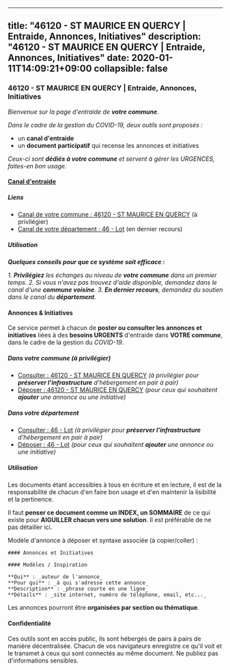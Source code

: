 
---
title: "46120 - ST MAURICE EN QUERCY | Entraide, Annonces, Initiatives"
description: "46120 - ST MAURICE EN QUERCY | Entraide, Annonces, Initiatives"
date: 2020-01-11T14:09:21+09:00
collapsible: false
---

### 46120 - ST MAURICE EN QUERCY | Entraide, Annonces, Initiatives

_Bienvenue sur la page d'entraide de **votre commune**_.

_Dans le cadre de la gestion du COVID-19, deux outils sont proposés :_

- un **canal d'entraide**
- un **document participatif** qui recense les annonces et initiatives

_Ceux-ci sont **dédiés à votre commune** et servent à gérer les URGENCES, faites-en bon usage._

#### [Canal d'entraide](https://entraide.stopcoronavirus.tech/#/channel/46120_st-maurice-en-quercy)

##### Liens

- [Canal de votre commune : 46120 	- ST MAURICE EN QUERCY](https://entraide.stopcoronavirus.tech/#/channel/46120_st-maurice-en-quercy) (à privilégier)
- [Canal de votre département : 46 	- Lot](https://entraide.stopcoronavirus.tech/#/channel/46_lot) (en dernier recours)

##### Utilisation

_**Quelques conseils pour que ce système soit efficace :**_

_1. **Privilégiez** les échanges au niveau de **votre commune** dans un premier temps._
_2. Si vous n'avez pas trouvez d'aide disponible, demandez dans le canal d'une **commune voisine**._
_3. **En dernier recours**, demandez du soutien dans le canal du **département**._

#### Annonces & Initiatives


Ce service permet à chacun de **poster ou consulter les annonces et initiatives** liées à des **besoins
URGENTS** d'entraide dans **VOTRE commune**, dans le cadre de la gestion du _COVID-19_.

##### Dans votre commune (à privilégier)

- [Consulter : 46120 	- ST MAURICE EN QUERCY](https://docs.stopcoronavirus.tech/r/markdown/46120_st-maurice-en-quercy/4XTTMHB3dvayr4gQ9Lpnp6pYRKNFWibKeeDomdTCJ7PRBvthJ) _(à privilégier pour **préserver l'infrastructure** d'hébergement en pair à pair)_
- [Déposer : 46120 	- ST MAURICE EN QUERCY](https://docs.stopcoronavirus.tech/w/markdown/46120_st-maurice-en-quercy/4XTTMHB3dvayr4gQ9Lpnp6pYRKNFWibKeeDomdTCJ7PRBvthJ-K3TgULGMC7LfDj8kCgFEvmuCnhYuSUAeNV8gtiu6xn8kubvT2cWtnBURve4UZzusSFjE4QVX8HtiWiKwRPG81pLepv8cpbdpsfv63xkTW87YdifZJ4sH2nJVN8SFXmCUDACerTE4) _(pour ceux qui souhaitent **ajouter** une annonce ou une initiative)_

##### Dans votre département

- [Consulter : 46 	- Lot](https://docs.stopcoronavirus.tech/r/markdown/46_lot/4XTTM2atDXh7qfad7tjFPGKb8B9D4EeMNQsUG7H6r5PvcsmQY) _(à privilégier pour **préserver l'infrastructure** d'hébergement en pair à pair)_
- [Déposer : 46 	- Lot](https://docs.stopcoronavirus.tech/w/markdown/46_lot/4XTTM2atDXh7qfad7tjFPGKb8B9D4EeMNQsUG7H6r5PvcsmQY-K3TgUvJaCyZvzJ7KFBouD3E9Db8SxVd6F9MJ4VM5wtYfGyhK8U9f2jgCEG1ZP5QbGj9NK2WPVZdPjtw9bJHLE1PoGwVsSft8aSDsZrWh6CwkugjgRfbWWHf5TabrG7vmtM7v9WUc) _(pour ceux qui souhaitent **ajouter** une annonce ou une initiative)_


##### Utilisation

Les documents étant accessibles à tous en écriture et en lecture, il est de la
responsabilité de chacun d'en faire bon usage et d'en maintenir la lisibilité
et la pertinence.

Il faut **penser ce document comme un INDEX, un SOMMAIRE** de ce qui existe
pour **AIGUILLER chacun vers une solution**. Il est préférable de ne pas détailler ici.

Modèle d'annonce à déposer et syntaxe associée (à copier/coller) :

    #### Annonces et Initiatives

    #### Modèles / Inspiration

    **Qui** : _auteur de l'annonce_
    **Pour qui** : _à qui s'adresse cette annonce_
    **Description** : _phrase courte en une ligne_
    **Détails** : _site internet, numéro de téléphone, email, etc..._


Les annonces pourront être **organisées par section ou thématique**.

#### Confidentialité

Ces outils sont en accès public, ils sont hébergés de pairs à pairs de manière décentralisée.
Chacun de vos navigateurs enregistre ce qu'il voit et le transmet à ceux qui sont connectés au même document.
Ne publiez pas d'informations sensibles.
